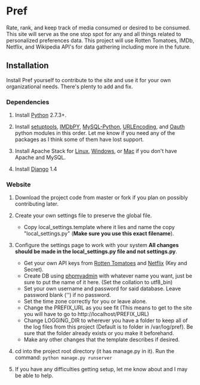 # Pref

Rate, rank, and keep track of media consumed or desired to be consumed. This site will serve as the one stop spot for any and all things related to personalized preferences data. This project will use Rotten Tomatoes, IMDb, Netflix, and Wikipedia API's for data gathering including more in the future.

## Installation

Install Pref yourself to contribute to the site and use it for your own organizational needs. There's plenty to add and fix.

### Dependencies

1. Install [Python](http://www.python.org/) 2.7.3+.

2. Install [setuptools](http://pypi.python.org/pypi/setuptools), [IMDbPY](http://imdbpy.sourceforge.net/), [MySQL-Python](http://sourceforge.net/projects/mysql-python/), [URLEncoding](http://code.daaku.org/python-urlencoding/), and [Oauth](http://code.daaku.org/python-oauth/) python modules in this order. Let me know if you need any of the packages as I think some of them have lost support.

3. Install Apache Stack for [Linux](http://www.unixmen.com/install-lamp-with-1-command-in-ubuntu-1010-maverick-meerkat/), [Windows](http://www.wampserver.com/en/), or [Mac](http://www.mamp.info/en/index.html) if you don't have Apache and MySQL.

4. Install [Django](https://www.djangoproject.com/download/) 1.4

### Website

1. Download the project code from master or fork if you plan on possibly contributing later.

2. Create your own settings file to preserve the global file.
    * Copy local_settings.template where it lies and name the copy "local_settings.py" (**Make sure you use this exact filename**).

3. Configure the settings page to work with your system **All changes should be made in the local_settings.py file and not settings.py**.
    * Get your own API keys from [Rotten Tomatoes](http://developer.rottentomatoes.com/) and [Netflix](http://developer.netflix.com/) (Key and Secret).
    * Create DB using [phpmyadmin](http://127.0.0.1/phpmyadmin) with whatever name you want, just be sure to put the name of it here. (Set the collation to utf8_bin)
    * Set your own username and password for said database. Leave password blank ('') if no password.
    * Set the time zone correctly for you or leave alone.
    * Change the PREFIX_URL as you see fit (This means to get to the site you will have to go to http://localhost/PREFIX_URL)
    * Change LOGGING_DIR to wherever you have a folder to keep all of the log files from this project (Default is to folder in /var/log/pref). Be sure that the folder already exists or you make it beforehand.
    * Make any other changes that the template describes if desired.

4. cd into the project root directory (it has manage.py in it). Run the command:
     `python manage.py runserver`

5. If you have any difficulties getting setup, let me know about and I may be able to help.